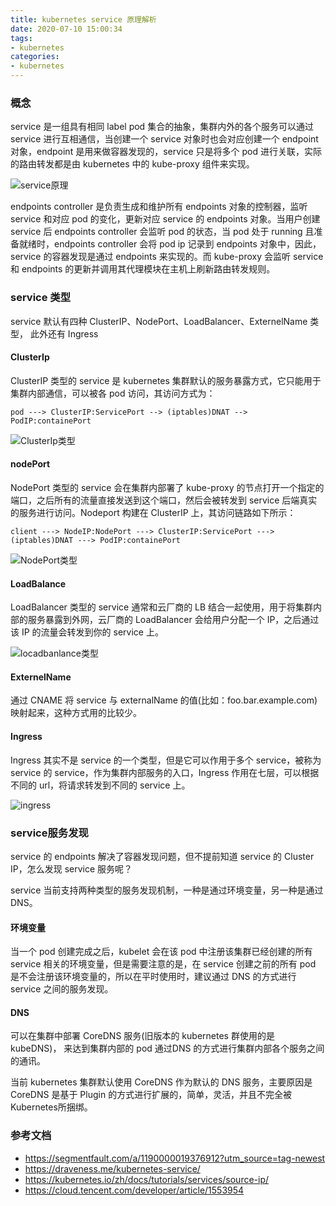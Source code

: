```yaml
---
title: kubernetes service 原理解析
date: 2020-07-10 15:00:34
tags:
- kubernetes
categories:
- kubernetes
---
```


### 概念
service 是一组具有相同 label pod 集合的抽象，集群内外的各个服务可以通过 service 进行互相通信，当创建一个 service 对象时也会对应创建一个 endpoint 对象，endpoint 是用来做容器发现的，service 只是将多个 pod 进行关联，实际的路由转发都是由 kubernetes  中的 kube-proxy 组件来实现。

![service原理](https://fafucoder-1252756369.cos.ap-nanjing.myqcloud.com/0081Kckwly1gkbtjwpm9yj314i0tete8.jpg)

endpoints controller 是负责生成和维护所有 endpoints 对象的控制器，监听 service 和对应 pod 的变化，更新对应 service 的 endpoints 对象。当用户创建 service 后 endpoints controller 会监听 pod 的状态，当 pod 处于 running 且准备就绪时，endpoints controller 会将 pod ip 记录到 endpoints 对象中，因此，service 的容器发现是通过 endpoints 来实现的。而 kube-proxy 会监听 service 和 endpoints 的更新并调用其代理模块在主机上刷新路由转发规则。

### service 类型
service 默认有四种 ClusterIP、NodePort、LoadBalancer、ExternelName 类型， 此外还有 Ingress

#### ClusterIp
ClusterIP 类型的 service 是 kubernetes 集群默认的服务暴露方式，它只能用于集群内部通信，可以被各 pod 访问，其访问方式为：

```
pod ---> ClusterIP:ServicePort --> (iptables)DNAT --> PodIP:containePort
```

![ClusterIp类型](https://ask.qcloudimg.com/http-save/474918/nlnaj3ikh6.png?imageView2/2/w/1620)


#### nodePort
NodePort 类型的 service 会在集群内部署了 kube-proxy 的节点打开一个指定的端口，之后所有的流量直接发送到这个端口，然后会被转发到 service 后端真实的服务进行访问。Nodeport 构建在 ClusterIP 上，其访问链路如下所示：

`client ---> NodeIP:NodePort ---> ClusterIP:ServicePort ---> (iptables)DNAT ---> PodIP:containePort`

![NodePort类型](https://ask.qcloudimg.com/http-save/474918/qbj7uzictn.png?imageView2/2/w/1620)

#### LoadBalance 
LoadBalancer 类型的 service 通常和云厂商的 LB 结合一起使用，用于将集群内部的服务暴露到外网，云厂商的 LoadBalancer 会给用户分配一个 IP，之后通过该 IP 的流量会转发到你的 service 上。

![locadbanlance类型](https://ask.qcloudimg.com/http-save/474918/l0wvn8je7c.png?imageView2/2/w/1620)

#### ExternelName
通过 CNAME 将 service 与 externalName 的值(比如：foo.bar.example.com)映射起来，这种方式用的比较少。

#### Ingress
Ingress 其实不是 service 的一个类型，但是它可以作用于多个 service，被称为 service 的 service，作为集群内部服务的入口，Ingress 作用在七层，可以根据不同的 url，将请求转发到不同的 service 上。

![ingress](https://ask.qcloudimg.com/http-save/474918/qaq773e8bt.png?imageView2/2/w/1620)


### service服务发现
service 的 endpoints 解决了容器发现问题，但不提前知道 service 的 Cluster IP，怎么发现 service 服务呢？

service 当前支持两种类型的服务发现机制，一种是通过环境变量，另一种是通过 DNS。

#### 环境变量
当一个 pod 创建完成之后，kubelet 会在该 pod 中注册该集群已经创建的所有 service 相关的环境变量，但是需要注意的是，在 service 创建之前的所有 pod 是不会注册该环境变量的，所以在平时使用时，建议通过 DNS 的方式进行 service 之间的服务发现。

#### DNS
可以在集群中部署 CoreDNS 服务(旧版本的 kubernetes 群使用的是 kubeDNS)， 来达到集群内部的 pod 通过DNS 的方式进行集群内部各个服务之间的通讯。

当前 kubernetes 集群默认使用 CoreDNS 作为默认的 DNS 服务，主要原因是 CoreDNS 是基于 Plugin 的方式进行扩展的，简单，灵活，并且不完全被Kubernetes所捆绑。

### 参考文档
- https://segmentfault.com/a/1190000019376912?utm_source=tag-newest
- https://draveness.me/kubernetes-service/
- https://kubernetes.io/zh/docs/tutorials/services/source-ip/
- https://cloud.tencent.com/developer/article/1553954